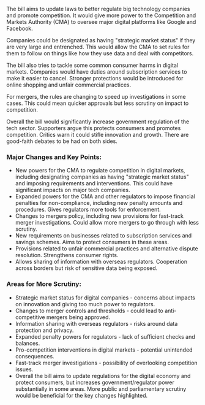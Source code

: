 The bill aims to update laws to better regulate big technology companies and promote competition. It would give more power to the Competition and Markets Authority (CMA) to oversee major digital platforms like Google and Facebook.

Companies could be designated as having "strategic market status" if they are very large and entrenched. This would allow the CMA to set rules for them to follow on things like how they use data and deal with competitors.

The bill also tries to tackle some common consumer harms in digital markets. Companies would have duties around subscription services to make it easier to cancel. Stronger protections would be introduced for online shopping and unfair commercial practices.

For mergers, the rules are changing to speed up investigations in some cases. This could mean quicker approvals but less scrutiny on impact to competition.

Overall the bill would significantly increase government regulation of the tech sector. Supporters argue this protects consumers and promotes competition. Critics warn it could stifle innovation and growth. There are good-faith debates to be had on both sides.

### Major Changes and Key Points:

 * New powers for the CMA to regulate competition in digital markets, including designating companies as having "strategic market status" and imposing requirements and interventions. This could have significant impacts on major tech companies.
 * Expanded powers for the CMA and other regulators to impose financial penalties for non-compliance, including new penalty amounts and procedures. Gives regulators more tools for enforcement.
 * Changes to mergers policy, including new provisions for fast-track merger investigations. Could allow more mergers to go through with less scrutiny.
 * New requirements on businesses related to subscription services and savings schemes. Aims to protect consumers in these areas.
 * Provisions related to unfair commercial practices and alternative dispute resolution. Strengthens consumer rights.
 * Allows sharing of information with overseas regulators. Cooperation across borders but risk of sensitive data being exposed.

### Areas for More Scrutiny:

 * Strategic market status for digital companies - concerns about impacts on innovation and giving too much power to regulators.
 * Changes to merger controls and thresholds - could lead to anti-competitive mergers being approved.
 * Information sharing with overseas regulators - risks around data protection and privacy.
 * Expanded penalty powers for regulators - lack of sufficient checks and balances.
 * Pro-competition interventions in digital markets - potential unintended consequences.
 * Fast-track merger investigations - possibility of overlooking competition issues.
 * Overall the bill aims to update regulations for the digital economy and protect consumers, but increases government/regulator power substantially in some areas. More public and parliamentary scrutiny would be beneficial for the key changes highlighted.